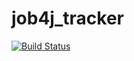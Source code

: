 # job4j_tracker
[![Build Status](https://travis-ci.org/staskorobeynikov/job4j_tracker.svg?branch=master)](https://travis-ci.org/staskorobeynikov/job4j_tracker)